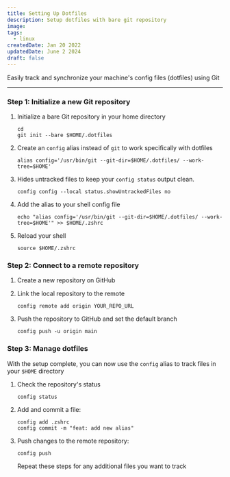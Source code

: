 ```yaml
---
title: Setting Up Dotfiles
description: Setup dotfiles with bare git repository
image:
tags:
  - linux
createdDate: Jan 20 2022
updatedDate: June 2 2024
draft: false
---
```


Easily track and synchronize your machine's config files (dotfiles) using Git

---

### Step 1: Initialize a new Git repository

1. Initialize a bare Git repository in your home directory

   ```shell
   cd
   git init --bare $HOME/.dotfiles
   ```

2. Create an `config` alias instead of `git` to work specifically with dotfiles

   ```shell
   alias config='/usr/bin/git --git-dir=$HOME/.dotfiles/ --work-tree=$HOME'
   ```

3. Hides untracked files to keep your `config status` output clean.

   ```shell
   config config --local status.showUntrackedFiles no
   ```

4. Add the alias to your shell config file

   ```shell
   echo "alias config='/usr/bin/git --git-dir=$HOME/.dotfiles/ --work-tree=$HOME'" >> $HOME/.zshrc
   ```

5. Reload your shell

   ```shell
   source $HOME/.zshrc
   ```

### Step 2: Connect to a remote repository

1. Create a new repository on GitHub
2. Link the local repository to the remote

   ```shell
   config remote add origin YOUR_REPO_URL
   ```

3. Push the repository to GitHub and set the default branch

   ```shell
   config push -u origin main
   ```

### Step 3: Manage dotfiles

With the setup complete, you can now use the `config` alias to track files in your `$HOME` directory

1. Check the repository's status

   ```shell
   config status
   ```

2. Add and commit a file:

   ```shell
   config add .zshrc
   config commit -m "feat: add new alias"
   ```

3. Push changes to the remote repository:

   ```shell
   config push
   ```

   Repeat these steps for any additional files you want to track
